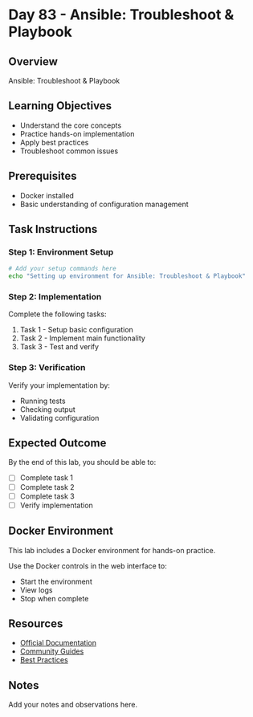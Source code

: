 # Day 83 - Ansible: Troubleshoot & Playbook

## Overview
Ansible: Troubleshoot & Playbook

## Learning Objectives
- Understand the core concepts
- Practice hands-on implementation
- Apply best practices
- Troubleshoot common issues

## Prerequisites
- Docker installed
- Basic understanding of configuration management

## Task Instructions

### Step 1: Environment Setup
```bash
# Add your setup commands here
echo "Setting up environment for Ansible: Troubleshoot & Playbook"
```

### Step 2: Implementation
Complete the following tasks:
1. Task 1 - Setup basic configuration
2. Task 2 - Implement main functionality
3. Task 3 - Test and verify

### Step 3: Verification
Verify your implementation by:
- Running tests
- Checking output
- Validating configuration

## Expected Outcome
By the end of this lab, you should be able to:
- [ ] Complete task 1
- [ ] Complete task 2
- [ ] Complete task 3
- [ ] Verify implementation

## Docker Environment
This lab includes a Docker environment for hands-on practice.

Use the Docker controls in the web interface to:
- Start the environment
- View logs
- Stop when complete

## Resources
- [Official Documentation](#)
- [Community Guides](#)
- [Best Practices](#)

## Notes
Add your notes and observations here.
